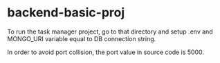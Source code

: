 # backend-basic-proj

To run the task manager project, go to that directory and setup .env and MONGO_URI variable equal to DB connection string.

In order to avoid port collision, the port value in source code is 5000.